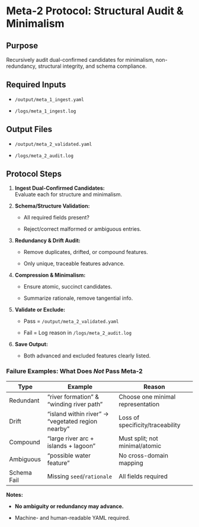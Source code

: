 # **Meta-2 Protocol: Structural Audit & Minimalism**

## Purpose

Recursively audit dual-confirmed candidates for minimalism, non-redundancy, structural integrity, and schema compliance.

## Required Inputs

- `/output/meta_1_ingest.yaml`
    
- `/logs/meta_1_ingest.log`
    

## Output Files

- `/output/meta_2_validated.yaml`
    
- `/logs/meta_2_audit.log`
    

## Protocol Steps

1. **Ingest Dual-Confirmed Candidates:**  
    Evaluate each for structure and minimalism.
    
2. **Schema/Structure Validation:**
    
    - All required fields present?
        
    - Reject/correct malformed or ambiguous entries.
        
3. **Redundancy & Drift Audit:**
    
    - Remove duplicates, drifted, or compound features.
        
    - Only unique, traceable features advance.
        
4. **Compression & Minimalism:**
    
    - Ensure atomic, succinct candidates.
        
    - Summarize rationale, remove tangential info.
        
5. **Validate or Exclude:**
    
    - Pass = `/output/meta_2_validated.yaml`
        
    - Fail = Log reason in `/logs/meta_2_audit.log`
        
6. **Save Output:**
    
    - Both advanced and excluded features clearly listed.
        

### Failure Examples: What Does _Not_ Pass Meta-2

|Type|Example|Reason|
|---|---|---|
|Redundant|“river formation” & “winding river path”|Choose one minimal representation|
|Drift|“island within river” → “vegetated region nearby”|Loss of specificity/traceability|
|Compound|“large river arc + islands + lagoon”|Must split; not minimal/atomic|
|Ambiguous|“possible water feature”|No cross-domain mapping|
|Schema Fail|Missing `seed`/`rationale`|All fields required|

**Notes:**

- **No ambiguity or redundancy may advance.**
    
- Machine- and human-readable YAML required.